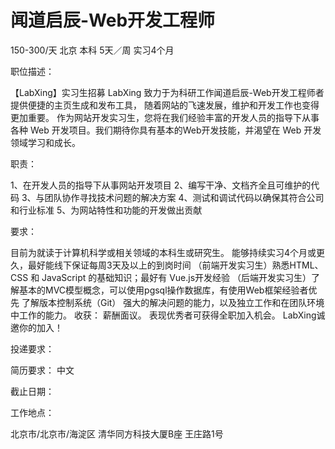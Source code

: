 # 闻道启辰-Web开发工程师

150-300/天 北京 本科 5天／周 实习4个月

职位描述：

【LabXing】实习生招募 LabXing 致力于为科研工作闻道启辰-Web开发工程师者提供便捷的主页生成和发布工具， 随着网站的飞速发展，维护和开发工作也变得更加重要。 作为网站开发实习生，您将在我们经验丰富的开发人员的指导下从事各种 Web 开发项目。我们期待你具有基本的Web开发技能，并渴望在 Web 开发领域学习和成长。

 职责：

 1、在开发人员的指导下从事网站开发项目 2、编写干净、文档齐全且可维护的代码 3、与团队协作寻找技术问题的解决方案 4、测试和调试代码以确保其符合公司和行业标准 5、为网站特性和功能的开发做出贡献 

要求： 

目前为就读于计算机科学或相关领域的本科生或研究生。 能够持续实习4个月或更久，最好能线下保证每周3天及以上的到岗时间 （前端开发实习生）熟悉HTML、CSS 和 JavaScript 的基础知识；最好有 Vue.js开发经验 （后端开发实习生）了解基本的MVC模型概念，可以使用pgsql操作数据库，有使用Web框架经验者优先 了解版本控制系统（Git） 强大的解决问题的能力，以及独立工作和在团队环境中工作的能力。 收获： 薪酬面议。 表现优秀者可获得全职加入机会。 LabXing诚邀你的加入！

投递要求：

简历要求： 中文

截止日期：

工作地点：

北京市/北京市/海淀区 清华同方科技大厦B座 王庄路1号